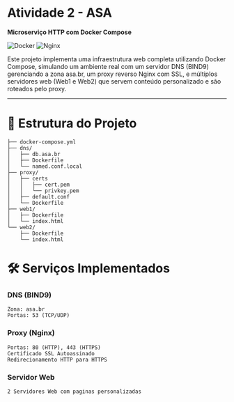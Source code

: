 #  Atividade 2 - ASA 

**Microserviço HTTP com Docker Compose**

![Docker](https://img.shields.io/badge/Docker-2CA5E0?style=for-the-badge&logo=docker&logoColor=white)
![Nginx](https://img.shields.io/badge/nginx-%23009639.svg?style=for-the-badge&logo=nginx&logoColor=white)

Este projeto implementa uma infraestrutura web completa utilizando Docker Compose, simulando um ambiente real com um servidor DNS (BIND9) gerenciando a zona asa.br, um proxy reverso Nginx com SSL, e múltiplos servidores web (Web1 e Web2) que servem conteúdo personalizado e são roteados pelo proxy.

---

# 📂 Estrutura do Projeto

```plaintext
├── docker-compose.yml
├── dns/
│   ├── db.asa.br
│   ├── Dockerfile
│   └── named.conf.local
├── proxy/
│   ├── certs
│   │   ├── cert.pem
│   │   └── privkey.pem
│   ├── default.conf
│   └── Dockerfile
├── web1/
│   ├── Dockerfile
│   └── index.html
└── web2/
    ├── Dockerfile
    └── index.html

```

# 🛠️ Serviços Implementados


###  DNS (BIND9)

  ```plaintext
  Zona: asa.br
  Portas: 53 (TCP/UDP)
  ```

### Proxy (Nginx) 
  
  ```plaintext
  Portas: 80 (HTTP), 443 (HTTPS)
  Certificado SSL Autoassinado
  Redirecionamento HTTP para HTTPS
  ```

### Servidor Web

  ```bash
  2 Servidores Web com paginas personalizadas 
  ```


